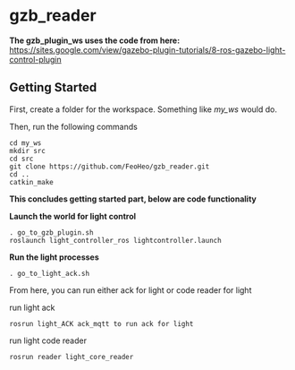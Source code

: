 # gzb_reader 


**The gzb_plugin_ws uses the code from here:** 
https://sites.google.com/view/gazebo-plugin-tutorials/8-ros-gazebo-light-control-plugin

## **Getting Started**
First, create a folder for the workspace. Something like *my_ws* would do.

Then, run the following commands

    cd my_ws
    mkdir src
    cd src
    git clone https://github.com/FeoHeo/gzb_reader.git
    cd ..
    catkin_make

**This concludes getting started part, below are code functionality**



**Launch the world for light control**

    . go_to_gzb_plugin.sh
    roslaunch light_controller_ros lightcontroller.launch

**Run the light processes**

    . go_to_light_ack.sh
From here, you can run either ack for light or code reader for light

run light ack 

    rosrun light_ACK ack_mqtt to run ack for light
run light code reader

    rosrun reader light_core_reader



